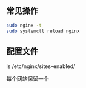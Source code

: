 
## 常见操作

```bash
sudo nginx -t
sudo systemctl reload nginx
```

## 配置文件
ls /etc/nginx/sites-enabled/

每个网站保留一个